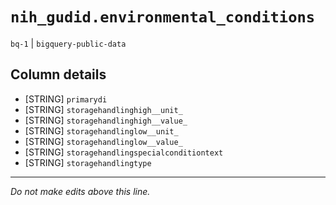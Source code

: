 # `nih_gudid.environmental_conditions`
`bq-1` | `bigquery-public-data`

## Column details
* [STRING]    `primarydi`
* [STRING]    `storagehandlinghigh__unit_`
* [STRING]    `storagehandlinghigh__value_`
* [STRING]    `storagehandlinglow__unit_`
* [STRING]    `storagehandlinglow__value_`
* [STRING]    `storagehandlingspecialconditiontext`
* [STRING]    `storagehandlingtype`

-------------------------------------------------------------------------------
*Do not make edits above this line.*
